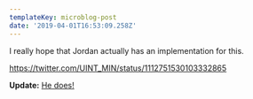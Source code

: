 ```yaml
---
templateKey: microblog-post
date: '2019-04-01T16:53:09.258Z'
---
```


I really hope that Jordan actually has an implementation for this.

https://twitter.com/UINT_MIN/status/1112751530103332865

**Update:** [He does!](https://github.com/jrose-apple/SourceIsView)

